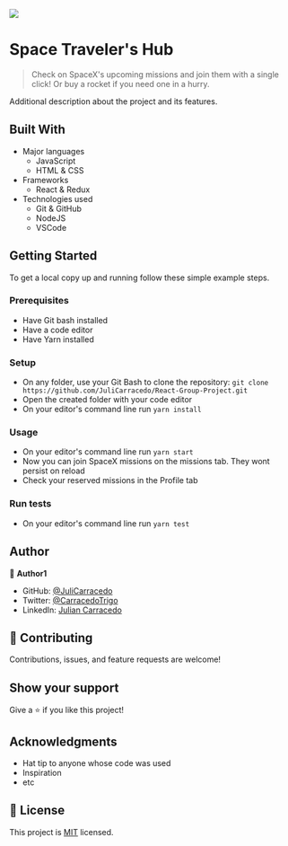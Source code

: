 ![](https://img.shields.io/badge/Microverse-blueviolet)

# Space Traveler's Hub

> Check on SpaceX's upcoming missions and join them with a single click! Or buy a rocket if you need one in a hurry.

Additional description about the project and its features.

## Built With

- Major languages
    - JavaScript
    - HTML & CSS
- Frameworks
    - React & Redux
- Technologies used
    - Git & GitHub
    - NodeJS
    - VSCode

## Getting Started

To get a local copy up and running follow these simple example steps.

### Prerequisites
- Have Git bash installed
- Have a code editor
- Have Yarn installed

### Setup

- On any folder, use your Git Bash to clone the repository: ```git clone https://github.com/JuliCarracedo/React-Group-Project.git```
- Open the created folder with your code editor
- On your editor's command line run ```yarn install```

### Usage

- On your editor's command line run ```yarn start```
- Now you can join SpaceX missions on the missions tab. They wont persist on reload
- Check your reserved missions in the Profile tab

### Run tests

- On your editor's command line run ```yarn test```

## Author

👤 **Author1**

- GitHub: [@JuliCarracedo](https://github.com/JuliCarracedo)
- Twitter: [@CarracedoTrigo](https://twitter.com/CarracedoTrigo)
- LinkedIn: [Julian Carracedo](https://linkedin.com/in/julian-carracedo)

## 🤝 Contributing

Contributions, issues, and feature requests are welcome!

## Show your support

Give a ⭐️ if you like this project!

## Acknowledgments

- Hat tip to anyone whose code was used
- Inspiration
- etc

## 📝 License

This project is [MIT](./MIT.md) licensed.